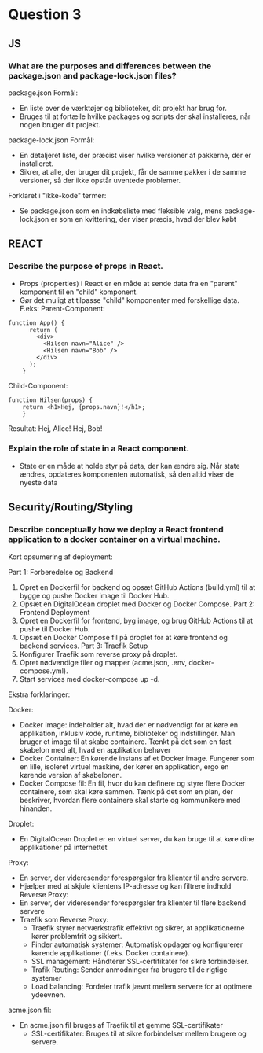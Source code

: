 # **Question 3**

## **JS**
### **What are the purposes and differences between the package.json and package-lock.json files?**

package.json
Formål:
   * En liste over de værktøjer og biblioteker, dit projekt har brug for.
   * Bruges til at fortælle hvilke packages og scripts der skal installeres, når nogen bruger dit projekt.

package-lock.json
Formål: 
   * En detaljeret liste, der præcist viser hvilke versioner af pakkerne, der er installeret.
   * Sikrer, at alle, der bruger dit projekt, får de samme pakker i de samme versioner, så der ikke opstår uventede problemer.

Forklaret i "ikke-kode" termer:
   * Se package.json som en indkøbsliste med fleksible valg, mens package-lock.json er som en kvittering, der viser præcis, hvad der blev købt

## **REACT**
### **Describe the purpose of props in React.**
* Props (properties) i React er en måde at sende data fra en "parent" komponent til en "child" komponent.
* Gør det muligt at tilpasse "child" komponenter med forskellige data. F.eks: 
Parent-Component:
```
function App() {
      return (
        <div>
          <Hilsen navn="Alice" />
          <Hilsen navn="Bob" />
        </div>
      );
    }
```
Child-Component:
```   
function Hilsen(props) {
    return <h1>Hej, {props.navn}!</h1>;
    }
```
Resultat:
Hej, Alice!
Hej, Bob!


### **Explain the role of state in a React component.**
    
* State er en måde at holde styr på data, der kan ændre sig. Når state ændres, opdateres komponenten automatisk, så den altid viser de nyeste data

## **Security/Routing/Styling**
### **Describe conceptually how we deploy a React frontend application to a docker container on a virtual machine.**

Kort opsumering af deployment:

Part 1: Forberedelse og Backend
  1. Opret en Dockerfil for backend og opsæt GitHub Actions (build.yml) til at bygge og pushe Docker image til Docker Hub.
  2. Opsæt en DigitalOcean droplet med Docker og Docker Compose.
Part 2: Frontend Deployment
  1. Opret en Dockerfil for frontend, byg image, og brug GitHub Actions til at pushe til Docker Hub.
  2. Opsæt en Docker Compose fil på droplet for at køre frontend og backend services.
Part 3: Traefik Setup
  1. Konfigurer Traefik som reverse proxy på droplet.
  2. Opret nødvendige filer og mapper (acme.json, .env, docker-compose.yml).
  3. Start services med docker-compose up -d.

Ekstra forklaringer:

Docker:
* Docker Image: indeholder alt, hvad der er nødvendigt for at køre en applikation, inklusiv kode, runtime, biblioteker og indstillinger. Man bruger et image til at skabe containere. Tænkt på det som en fast skabelon med alt, hvad en applikation behøver
* Docker Container: En kørende instans af et Docker image. Fungerer som en lille, isoleret virtuel maskine, der kører en applikation, ergo en kørende version af skabelonen.
* Docker Compose fil: En fil, hvor du kan definere og styre flere Docker containere, som skal køre sammen. Tænk på det som en plan, der beskriver, hvordan flere containere skal starte og kommunikere med hinanden.

Droplet: 
* En DigitalOcean Droplet er en virtuel server, du kan bruge til at køre dine applikationer på internettet

Proxy:
* En server, der videresender forespørgsler fra klienter til andre servere.
* Hjælper med at skjule klientens IP-adresse og kan filtrere indhold
Reverse Proxy: 
* En server, der videresender forespørgsler fra klienter til flere backend servere
* Traefik som Reverse Proxy: 
  * Traefik styrer netværkstrafik effektivt og sikrer, at applikationerne kører problemfrit og sikkert.
  * Finder automatisk systemer: Automatisk opdager og konfigurerer kørende applikationer (f.eks. Docker containere).       
  * SSL management: Håndterer SSL-certifikater for sikre forbindelser.
  * Trafik Routing: Sender anmodninger fra brugere til de rigtige systemer
  * Load balancing: Fordeler trafik jævnt mellem servere for at optimere ydeevnen.
    
acme.json fil:
* En acme.json fil bruges af Traefik til at gemme SSL-certifikater
    * SSL-certifikater: Bruges til at sikre forbindelser mellem brugere og servere.
    


    
    
